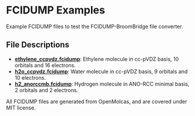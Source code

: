 # FCIDUMP Examples #

Example FCIDUMP files to test the FCIDUMP-BroomBridge file converter.

## File Descriptions ##
- **[ethylene_ccpvdz.fcidump](ethylene_ccpvdz.fcidump)**:
    Ethylene molecule in cc-pVDZ basis, 10 orbitals and 16 electrons.
- **[h2o_ccpvdz.fcidump](h2o_ccpvdz.fcidump)**:
    Water molecule in cc-pVDZ basis, 9 orbitals and 10 electrons.
- **[h2_anorccmb.fcidump](h2_anorccmb.fcidump)**:
    Hydrogen molecule in ANO-RCC minimal basis, 2 orbitals and 2 electrons. 

All FCIDUMP files are generated from OpenMolcas, and are covered under MIT license.

